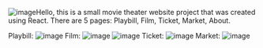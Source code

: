 ![image](https://github.com/Che1enger/Cinema-app/assets/128822478/f0acf7f6-514c-4e1e-be32-49ba01b79355)Hello, this is a small movie theater website project that was created using React. There are 5 pages: Playbill, Film, Ticket, Market, About.

Playbill:
![image](https://github.com/Che1enger/Cinema-app/assets/128822478/60c305ab-e06f-4f06-9a9d-3dbcbb53520e)
Film:
![image](https://github.com/Che1enger/Cinema-app/assets/128822478/3e42a10d-c86e-4dbf-8260-edc4ed5495cf)
![image](https://github.com/Che1enger/Cinema-app/assets/128822478/679b36ee-829a-4e18-ab83-8fbea5eeafd5)
Ticket:
![image](https://github.com/Che1enger/Cinema-app/assets/128822478/d42c6c17-6964-4be8-b874-729de643e19b)
Market:
![image](https://github.com/Che1enger/Cinema-app/assets/128822478/f2c480b8-689d-4235-9c3b-3b4e80526eff)
